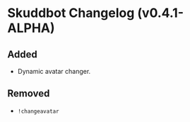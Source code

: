 # Skuddbot Changelog (v0.4.1-ALPHA)

## Added
* Dynamic avatar changer.

## Removed
* `!changeavatar`